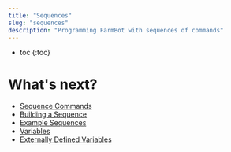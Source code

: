 ```yaml
---
title: "Sequences"
slug: "sequences"
description: "Programming FarmBot with sequences of commands"
---
```


* toc
{:toc}

# What's next?

* [Sequence Commands](https://software.farm.bot/v12/The-FarmBot-Web-App/sequences/sequence-commands)
* [Building a Sequence](https://software.farm.bot/v12/The-FarmBot-Web-App/sequences/building-a-sequence)
* [Example Sequences](https://software.farm.bot/v12/The-FarmBot-Web-App/sequences/example-sequences)
* [Variables](https://software.farm.bot/v12/The-FarmBot-Web-App/sequences/variables)
* [Externally Defined Variables](https://software.farm.bot/v12/The-FarmBot-Web-App/sequences/externally-defined-variables)